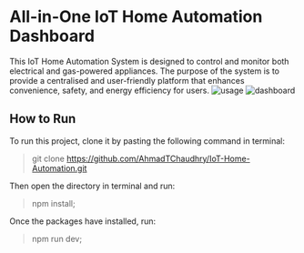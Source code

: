 # All-in-One IoT Home Automation Dashboard

This IoT Home Automation System is designed to control and monitor both electrical and gas-powered appliances. The purpose of the system is to provide a centralised and user-friendly platform that enhances convenience, safety, and energy efficiency for users.
![usage](https://i.ibb.co/QPrDytN/Screenshot-2024-09-17-at-2-05-20-AM.png)
![dashboard](https://i.ibb.co/0BhCsNz/Screenshot-2024-09-17-at-2-05-07-AM.png)

## How to Run 

To run this project, clone it by pasting the following command in terminal:
 > git clone https://github.com/AhmadTChaudhry/IoT-Home-Automation.git

Then open the directory in terminal and run:
> npm install;

Once the packages have installed, run:
> npm run dev; 

